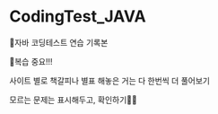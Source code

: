 # CodingTest_JAVA
🖤자바 코딩테스트 연습 기록본

💙복습 중요!!!

사이트 별로 책갈피나 별표 해놓은 거는 다 한번씩 더 풀어보기

모르는 문제는 표시해두고, 확인하기🐶🐶
